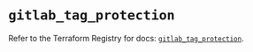 # `gitlab_tag_protection`

Refer to the Terraform Registry for docs: [`gitlab_tag_protection`](https://registry.terraform.io/providers/gitlabhq/gitlab/16.8.0/docs/resources/tag_protection).
